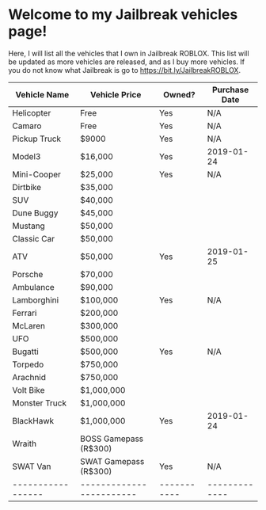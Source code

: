# Welcome to my Jailbreak vehicles page!
Here, I will list all the vehicles that I own in Jailbreak ROBLOX. This list will be updated as more vehicles are released, and as I buy more vehicles. If you do not know what Jailbreak is go to https://bit.ly/JailbreakROBLOX.

|Vehicle Name     |Vehicle Price           |Owned?     |Purchase Date|
|-----------------|------------------------|-----------|-------------|
|Helicopter       |Free                    |Yes        |N/A          |
|Camaro           |Free                    |Yes        |N/A          |
|Pickup Truck     |$9000                   |Yes        |N/A          |
|Model3           |$16,000                 |Yes        |2019-01-24   |
|Mini-Cooper      |$25,000                 |Yes        |N/A          |
|Dirtbike         |$35,000                 |           |             |
|SUV              |$40,000                 |           |             |
|Dune Buggy       |$45,000                 |           |             |
|Mustang          |$50,000                 |           |             |
|Classic Car      |$50,000                 |           |             |
|ATV              |$50,000                 |Yes        |2019-01-25   |
|Porsche          |$70,000                 |           |             |
|Ambulance        |$90,000                 |           |             |
|Lamborghini      |$100,000                |Yes        |N/A          |
|Ferrari          |$200,000                |           |             |
|McLaren          |$300,000                |           |             |
|UFO              |$500,000                |           |             |
|Bugatti          |$500,000                |Yes        |N/A          |
|Torpedo          |$750,000                |           |             |
|Arachnid         |$750,000                |           |             |
|Volt Bike        |$1,000,000              |           |             |
|Monster Truck    |$1,000,000              |           |             |
|BlackHawk        |$1,000,000              |Yes        |2019-01-24   |
|Wraith           |BOSS Gamepass (R$300)   |           |             |
|SWAT Van         |SWAT Gamepass (R$300)   |Yes        |N/A          |
|-----------------|------------------------|-----------|-------------|
